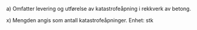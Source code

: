 a) Omfatter levering og utførelse av katastrofeåpning i rekkverk av betong.

x) Mengden angis som antall katastrofeåpninger. Enhet: stk

